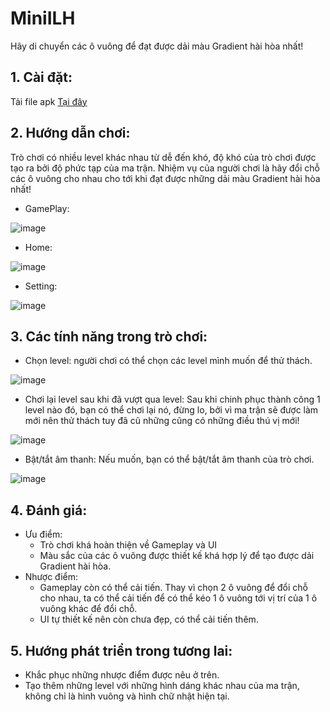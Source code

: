 # MiniILH
Hãy di chuyển các ô vuông để đạt được dải màu Gradient hài hòa nhất!
## 1. Cài đặt:
Tải file apk 
[Tại đây]([URL](https://drive.google.com/drive/folders/1n4oHDzljHXePpgC1aTgSJgbm82QHZHrv?usp=sharing))
## 2. Hướng dẫn chơi:
Trò chơi có nhiều level khác nhau từ dễ đến khó, độ khó của trò chơi được tạo ra bởi độ phức tạp của ma trận. Nhiệm vụ của người chơi là hãy đổi chỗ các ô vuông cho nhau cho tới khi đạt được những dải màu Gradient hài hòa nhất!

- GamePlay:

![image](https://github.com/NbutS/MiniILH/assets/95709306/5f86d8d9-d42e-4f7f-89cf-f184c928c389) 

- Home:

![image](https://github.com/NbutS/MiniILH/assets/95709306/96de6d6f-4c9e-49da-900b-4b9e4cf85c40)

- Setting:

![image](https://github.com/NbutS/MiniILH/assets/95709306/0c06b83c-c1a8-4eaa-a605-7474ad64023b)  
## 3. Các tính năng trong trò chơi:
- Chọn level: người chơi có thể chọn các level mình muốn để thử thách.

![image](https://github.com/NbutS/MiniILH/assets/95709306/14f9747a-3c16-493d-80f2-409754ccbd18)


- Chơi lại level sau khi đã vượt qua level: Sau khi chinh phục thành công 1 level nào đó, bạn có thể chơi lại nó, đừng lo, bởi vì ma trận sẽ được làm mới nên thử thách tuy đã cũ những cũng có những điều thú vị mới!

![image](https://github.com/NbutS/MiniILH/assets/95709306/0035ca5e-947c-490b-9c7f-adc82f91aa5c)

- Bật/tắt âm thanh: Nếu muốn, bạn có thể bật/tắt âm thanh của trò chơi.

![image](https://github.com/NbutS/MiniILH/assets/95709306/940966ae-eee6-4109-9a9a-c5ec18b42c7b)

## 4. Đánh giá:
- Ưu điểm:
  - Trò chơi khá hoàn thiện về Gameplay và UI
  - Màu sắc của các ô vuông được thiết kế khá hợp lý để tạo được dải Gradient hài hòa.
- Nhược điểm:
  - Gameplay còn có thể cải tiến. Thay vì chọn 2 ô vuông để đổi chỗ cho nhau, ta có thể cải tiến để có thể kéo 1 ô vuông tới vị trí của 1 ô vuông khác để đổi chỗ.
  - UI tự thiết kế nên còn chưa đẹp, có thể cải tiến thêm.
## 5. Hướng phát triển trong tương lai:
- Khắc phục những nhược điểm được nêu ở trên.
- Tạo thêm những level với những hình dáng khác nhau của ma trận, không chỉ là hình vuông và hình chữ nhật hiện tại.
